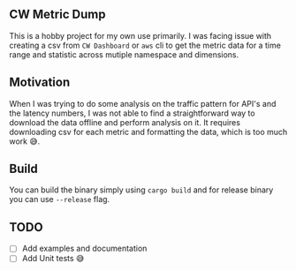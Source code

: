 ## CW Metric Dump

This is a hobby project for my own use primarily. I was facing issue with creating a csv from `CW Dashboard`
or `aws` cli to get the metric data for a time range and statistic across mutiple namespace and dimensions.

## Motivation

When I was trying to do some analysis on the traffic pattern for API's and the latency numbers, I was not able to find
a straightforward way to download the data offline and perform analysis on it. It requires downloading csv for each metric
and formatting the data, which is too much work 😅.

## Build

You can build the binary simply using `cargo build` and for release binary you can use `--release` flag.

## TODO
* [ ] Add examples and documentation
* [ ] Add Unit tests 😅

